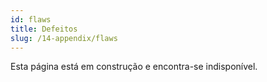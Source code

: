 ```yaml
---
id: flaws
title: Defeitos
slug: /14-appendix/flaws
---
```


Esta página está em construção e encontra-se indisponível.
